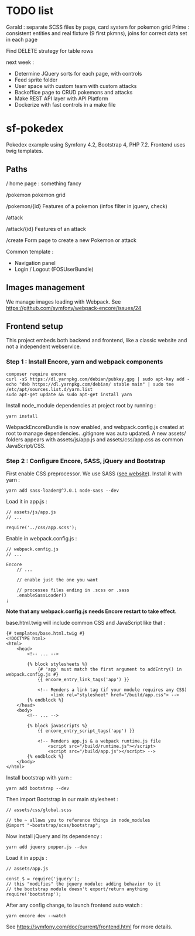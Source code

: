 # TODO list
Garald : separate SCSS files by page, card system for pokemon grid
Prime : consistent entities and real fixture (9 first pkmns), joins for correct data set in each page

Find DELETE strategy for table rows

next week :
- Determine JQuery sorts for each page, with controls
- Feed sprite folder
- User space with custom team with custom attacks
- Backoffice page to CRUD pokemons and attacks
- Make REST API layer with API Platform
- Dockerize with fast controls in a make file

# sf-pokedex

Pokedex example using Symfony 4.2, Bootstrap 4, PHP 7.2.
Frontend uses twig templates.

## Paths

/
home page : something fancy

/pokemon
pokemon grid

/pokemon/{id}
Features of a pokemon (infos filter in jquery, check)

/attack

/attack/{id}
Features of an attack

/create
Form page to create a new Pokemon or attack

Common template :
- Navigation panel
- Login / Logout (FOSUserBundle)

## Images management

We manage images loading with Webpack.
See https://github.com/symfony/webpack-encore/issues/24

## Frontend setup

This project embeds both backend and frontend, like a classic website and not a independent webservice.<br/>

### Step 1 : Install Encore, yarn and webpack components<br/>
```
composer require encore
curl -sS https://dl.yarnpkg.com/debian/pubkey.gpg | sudo apt-key add -
echo "deb https://dl.yarnpkg.com/debian/ stable main" | sudo tee /etc/apt/sources.list.d/yarn.list
sudo apt-get update && sudo apt-get install yarn
```
Install node_module dependencies at project root by running :
```
yarn install
```
WebpackEncoreBundle is now enabled, and webpack.config.js created at root to manage dependencies. .gitignore was auto updated. A new assets/ folders appears with assets/js/app.js and assets/css/app.css as common JavaScript/CSS.

### Step 2 : Configure Encore, SASS, jQuery and Bootstrap

First enable CSS preprocessor. We use SASS (<a href="https://sass-lang.com/">see website</a>). Install it with yarn :

```
yarn add sass-loader@^7.0.1 node-sass --dev
```

Load it in app.js :
```
// assets/js/app.js
// ...

require('../css/app.scss');
```

Enable in webpack.config.js :

```
// webpack.config.js
// ...

Encore
    // ...

    // enable just the one you want

    // processes files ending in .scss or .sass
    .enableSassLoader()
;
```
**Note that any webpack.config.js needs Encore restart to take effect.**

base.html.twig will include common CSS and JavaScript like that :
```
{# templates/base.html.twig #}
<!DOCTYPE html>
<html>
    <head>
        <!-- ... -->

        {% block stylesheets %}
            {# 'app' must match the first argument to addEntry() in webpack.config.js #}
            {{ encore_entry_link_tags('app') }}

            <!-- Renders a link tag (if your module requires any CSS)
                 <link rel="stylesheet" href="/build/app.css"> -->
        {% endblock %}
    </head>
    <body>
        <!-- ... -->

        {% block javascripts %}
            {{ encore_entry_script_tags('app') }}

            <!-- Renders app.js & a webpack runtime.js file
                <script src="/build/runtime.js"></script>
                <script src="/build/app.js"></script> -->
        {% endblock %}
    </body>
</html>
```

Install bootstrap with yarn :
```
yarn add bootstrap --dev
```
Then import Bootstrap in our main stylesheet :
```
// assets/css/global.scss

// the ~ allows you to reference things in node_modules
@import "~bootstrap/scss/bootstrap";
```

Now install jQuery and its dependency :
```
yarn add jquery popper.js --dev
```
Load it in app.js :
```
// assets/app.js

const $ = require('jquery');
// this "modifies" the jquery module: adding behavior to it
// the bootstrap module doesn't export/return anything
require('bootstrap');
```

After any config change, to launch frontend auto watch :
```
yarn encore dev --watch
```

See https://symfony.com/doc/current/frontend.html for more details.
